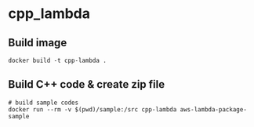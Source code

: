 # cpp_lambda

## Build image

```
docker build -t cpp-lambda .
```

## Build C++ code & create zip file

```
# build sample codes
docker run --rm -v $(pwd)/sample:/src cpp-lambda aws-lambda-package-sample
```
